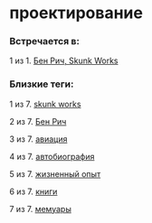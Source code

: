 # проектирование

### Встречается в:

1 из 1. [Бен Рич, Skunk Works](../Книги/Мемуары/Бен%20Рич%20-%20Skunk%20Works.md)


### Близкие теги:

1 из 7. [skunk works](../__tags/skunk_works.md)

2 из 7. [Бен Рич](../__tags/ben_rich.md)

3 из 7. [авиация](../__tags/aviatsiya.md)

4 из 7. [автобиография](../__tags/avtobiografiya.md)

5 из 7. [жизненный опыт](../__tags/zhiznennyy_opyt.md)

6 из 7. [книги](../__tags/knigi.md)

7 из 7. [мемуары](../__tags/memuary.md)

